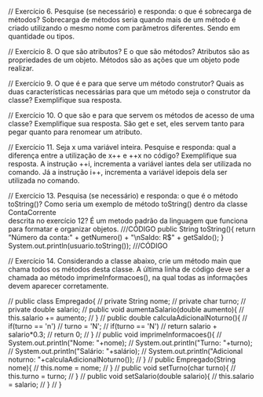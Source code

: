 // Exercício 6. Pesquise (se necessário) e responda: o que é sobrecarga de métodos? 
  Sobrecarga de métodos seria quando mais de um método é criado utilizando o 
mesmo nome com parâmetros diferentes. Sendo em quantidade ou tipos. 


// Exercício 8. O que são atributos? E o que são métodos?
  Atributos são as propriedades de um objeto. Métodos são as ações que um objeto 
pode realizar.


// Exercício 9. O  que  é  e  para  que  serve um  método construtor? Quais  as  
duas características necessárias para que um método seja o construtor da classe? 
Exemplifique sua resposta.
  


// Exercício 10. O que são e para que servem os métodos de acesso de uma classe? Exemplifique sua resposta.
  São get e set, eles servem tanto para pegar quanto para renomear um atributo.


// Exercício 11.  Seja x  uma variável inteira. Pesquise e responda: qual a diferença entre a utilização de x++  e ++x  no código? Exemplifique sua resposta.
  A instrução ++i, incrementa a variável iantes dela ser utilizada no comando. Já a instrução i++, incrementa a variável idepois dela ser utilizada no comando.


// Exercício 13. Pesquisa (se necessário) e responda: o que é o método toString()?
 Como seria um exemplo de método toString()  dentro da classe ContaCorrente  
 descrita no exercício 12?
    É um metodo padrão da linguagem que funciona para formatar e organizar objetos. 
    ///CÓDIGO
    public String toString(){
      return "Número da conta:" + getNumero() + "\nSaldo: R$" + 
      getSaldo();
    }
    System.out.println(usuario.toString());
    ///CÓDIGO


// Exercício 14. Considerando a classe abaixo, crie um método  main  que chama todos os métodos desta classe. A última linha de código deve ser a chamada ao método imprimeInformacoes(), na qual todas as informações devem aparecer corretamente.

// public class Empregado{
//    private String nome;
//    private char turno;
//    private double salario;
//    public void aumentaSalario(double aumento){
//       this.salario += aumento;
//    }
//    public double calculaAdicionalNoturno(){
//       if(turno == 'n')
//          turno = 'N';
//       if(turno == 'N')
//          return salario + salario*0.3;
//       return 0;
//    }
//    public void imprimeInformacoes(){
//       System.out.println("Nome: "+nome);
//       System.out.println("Turno: "+turno);
//       System.out.println("Salário: "+salário);
//       System.out.println("Adicional noturno: "+calculaAdicionalNoturno());
//    }
//    public Empregado(String nome){
//       this.nome = nome;
//    }
//    public void setTurno(char turno){
//       this.turno = turno;
//    }
//    public void setSalario(double salario){
//       this.salario = salario;
//    }
// }